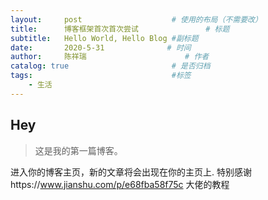 ```yaml
---
layout:     post                    # 使用的布局（不需要改）
title:      博客框架首次首次尝试               # 标题 
subtitle:   Hello World, Hello Blog #副标题
date:       2020-5-31              # 时间
author:     陈祥瑞                      # 作者
catalog: true                       # 是否归档
tags:                               #标签
    - 生活
---
```


## Hey
>这是我的第一篇博客。

进入你的博客主页，新的文章将会出现在你的主页上.
特别感谢https://www.jianshu.com/p/e68fba58f75c 大佬的教程

